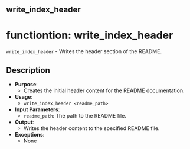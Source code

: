 ## write_index_header
# functiontion: write_index_header
 `write_index_header` - Writes the header section of the README.
## Description
- **Purpose**:
  - Creates the initial header content for the README documentation.
- **Usage**: 
  - `write_index_header <readme_path>`
- **Input Parameters**: 
  - `readme_path`: The path to the README file.
- **Output**: 
  - Writes the header content to the specified README file.
- **Exceptions**: 
  - None

